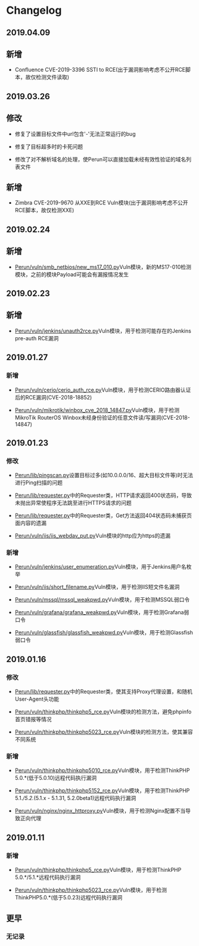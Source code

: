 # Changelog

## 2019.04.09

## 新增

- Confluence CVE-2019-3396 SSTI to RCE(出于漏洞影响考虑不公开RCE脚本，故仅检测文件读取)

## 2019.03.26

## 修改

- 修复了设置目标文件中url包含'-'无法正常运行的bug

- 修复了目标超多时的卡死问题

- 修改了对不解析域名的处理，使Perun可以直接加载未经有效性验证的域名列表文件

## 新增

- Zimbra CVE-2019-9670 从XXE到RCE Vuln模块(出于漏洞影响考虑不公开RCE脚本，故仅检测XXE)

## 2019.02.24

## 新增

- [Perun/vuln/smb_netbios/new_ms17_010.py](https://github.com/WyAtu/Perun/blob/master/vuln/smb_netbios/new_ms17_010.py)Vuln模块，新的MS17-010检测模块，之前的模块Payload可能会有漏报情况发生

## 2019.02.23

## 新增

- [Perun/vuln/jenkins/unauth2rce.py](https://github.com/WyAtu/Perun/blob/master/vuln/jenkins/unauth2rce.py)Vuln模块，用于检测可能存在的Jenkins pre-auth RCE漏洞

## 2019.01.27

### 新增

- [Perun/vuln/cerio/cerio_auth_rce.py](https://github.com/WyAtu/Perun/blob/master/vuln/cerio/cerio_auth_rce.py)Vuln模块，用于检测CERIO路由器认证后的RCE漏洞(CVE-2018-18852)

- [Perun/vuln/mikrotik/winbox_cve_2018_14847.py](https://github.com/WyAtu/Perun/blob/master/vuln/mikrotik/winbox_cve_2018_14847.py)Vuln模块，用于检测MikroTik RouterOS Winbox未经身份验证的任意文件读/写漏洞(CVE-2018-14847)

## 2019.01.23

### 修改

- [Perun/lib/pingscan.py](https://github.com/WyAtu/Perun/blob/master/lib/pingscan.py)设置目标过多(如10.0.0.0/16、超大目标文件等)时无法进行Ping扫描的问题

- [Perun/lib/requester.py](https://github.com/WyAtu/Perun/blob/master/lib/requester.py)中的Requester类，HTTP请求返回400状态码，导致未抛出异常使程序无法跳至进行HTTPS请求的问题

- [Perun/lib/requester.py](https://github.com/WyAtu/Perun/blob/master/lib/requester.py)中的Requester类，Get方法返回404状态码未捕获页面内容的遗漏

- [Perun/vuln/iis/iis_webdav_put.py](https://github.com/WyAtu/Perun/blob/master/vuln/iis/iis_webdav_put.py)Vuln模块的http应为https的遗漏

### 新增

- [Perun/vuln/jenkins/user_enumeration.py](https://github.com/WyAtu/Perun/blob/master/vuln/jenkins/user_enumeration.py)Vuln模块，用于Jenkins用户名枚举

- [Perun/vuln/iis/short_filename.py](https://github.com/WyAtu/Perun/blob/master/vuln/iis/short_filename.py)Vuln模块，用于检测IIS短文件名漏洞

- [Perun/vuln/mssql/mssql_weakpwd.py](https://github.com/WyAtu/Perun/blob/master/vuln/mssql/mssql_weakpwd.py)Vuln模块，用于检测MSSQL弱口令

- [Perun/vuln/grafana/grafana_weakpwd.py](https://github.com/WyAtu/Perun/blob/master/vuln/grafana/grafana_weakpwd.py)Vuln模块，用于检测Grafana弱口令

- [Perun/vuln/glassfish/glassfish_weakpwd.py](https://github.com/WyAtu/Perun/blob/master/vuln/glassfish/glassfish_weakpwd.py)Vuln模块，用于检测Glassfish弱口令

## 2019.01.16

### 修改

- [Perun/lib/requester.py](https://github.com/WyAtu/Perun/blob/master/lib/requester.py)中的Requester类，使其支持Proxy代理设置，和随机User-Agent头功能

- [Perun/vuln/thinkphp/thinkphp5_rce.py](https://github.com/WyAtu/Perun/blob/master/vuln/thinkphp/thinkphp5_rce.py)Vuln模块的检测方法，避免phpinfo首页错报等情况

- [Perun/vuln/thinkphp/thinkphp5023_rce.py](https://github.com/WyAtu/Perun/blob/master/vuln/thinkphp/thinkphp5023_rce.py)Vuln模块的检测方法，使其兼容不同系统

### 新增

- [Perun/vuln/thinkphp/thinkphp5010_rce.py](https://github.com/WyAtu/Perun/blob/master/vuln/thinkphp/thinkphp5010_rce.py)Vuln模块，用于检测ThinkPHP 5.0.\*(低于5.0.10)远程代码执行漏洞

- [Perun/vuln/thinkphp/thinkphp5152_rce.py](https://github.com/WyAtu/Perun/blob/master/vuln/thinkphp/thinkphp5010_rce.py)Vuln模块，用于检测ThinkPHP 5.1.*/5.2.*(5.1.x - 5.1.31, 5.2.0beta1)远程代码执行漏洞

- [Perun/vuln/nginx/nginx_httproxy.py](https://github.com/WyAtu/Perun/blob/master/vuln/nginx/nginx_httproxy.py)Vuln模块，用于检测Nginx配置不当导致正向代理

## 2019.01.11

### 新增

- [Perun/vuln/thinkphp/thinkphp5_rce.py](https://github.com/WyAtu/Perun/blob/master/vuln/thinkphp/thinkphp5_rce.py)Vuln模块，用于检测ThinkPHP 5.0.\*/5.1.\*远程代码执行漏洞

- [Perun/vuln/thinkphp/thinkphp5023_rce.py](https://github.com/WyAtu/Perun/blob/master/vuln/thinkphp/thinkphp5023_rce.py)Vuln模块，用于检测ThinkPHP5.0.\*(低于5.0.23)远程代码执行漏洞

## 更早

### 无记录
